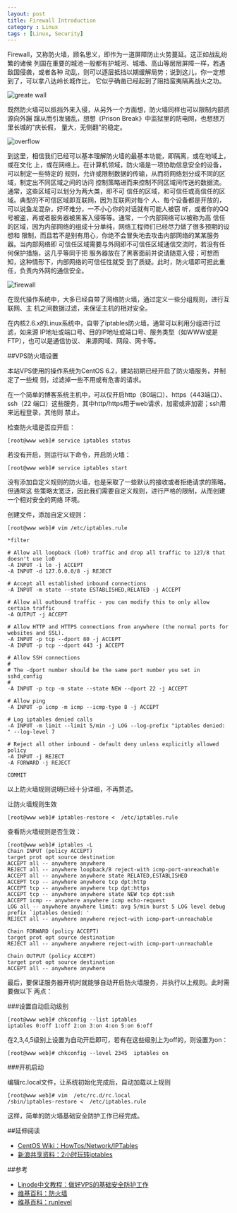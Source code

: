 ```yaml
---
layout: post
title: Firewall Introduction
category : Linux
tags : [Linux, Security]
---
```


Firewall，又称防火墙，顾名思义，即作为一道屏障防止火势蔓延。这正如战乱纷繁的诸侯 列国在重要的城池一般都有护城河、城墙、高山等层层屏障一样，若遇敌国侵袭，或者各种 动乱，则可以逐层抵挡以期缓解局势；说到这儿，你一定想到了，可以拿八达岭长城作比， 它似乎确凿已经起到了阻挡蛮夷隔离战火之功。

![greate wall](http://dylanninin.com/assets/images/2012/greate_wall.jpg)

既然防火墙可以抵挡外来入侵，从另外一个方面想，防火墙同样也可以限制内部资源向外蹦 蹿从而引发骚乱，想想《Prison Break》中监狱里的防电网，也想想万里长城的"庆长假， 量大，无侧翻"的稳定。

![overflow](http://dylanninin.com/assets/images/2012/greate_wall_overflow.jpg)

到这里，相信我们已经可以基本理解防火墙的最基本功能，即隔离，或在地域上，或在文化 上，或在网络上。在计算机领域，防火墙是一项协助信息安全的设备，可以制定一些特定的 规则，允许或限制数据的传输，从而将网络划分成不同的区域，制定出不同区域之间的访问 控制策略进而来控制不同区域间传送的数据流。通常，这些区域可以划分为两大类，即不可 信任的区域，和可信任或高信任的区域。典型的不可信区域即互联网，因为互联网对每个 人、每个设备都是开放的，可以说鱼龙混杂，好坏难分，一不小心你的对话就有可能人被窃 听，或者你的QQ号被盗，再或者服务器被黑客入侵等等。通常，一个内部网络可以被称为高 信任的区域，因为内部网络的组成十分单纯，网络工程师们已经尽力做了很多预期的设想和 限制，而且若不是别有用心，你绝不会冒失地去攻击内部网络的某某服务器。当内部网络即 可信任区域需要与外网即不可信任区域通信交流时，若没有任何保护措施，这几乎等同于把 服务器放在了黑客面前并说请随意入侵；可想而知，这种情形下，内部网络的可信任性就受 到了质疑。此时，防火墙即可担此重任，负责内外网的通信安全。

![firewall](http://dylanninin.com/assets/images/2012/firewall.png)

在现代操作系统中，大多已经自带了网络防火墙，通过定义一些分组规则，进行互联网、主 机之间数据过滤，来保证主机的相对安全。

在内核2.6.x的Linux系统中，自带了iptables防火墙，通常可以利用分组进行过滤，如来源 IP地址或端口号、目的IP地址或端口号、服务类型（如WWW或是FTP），也可以是通信协议、 来源网域、网段、网卡等。

##VPS防火墙设置

本站VPS使用的操作系统为CentOS 6.2，建站初期已经开启了防火墙服务，并制定了一些规 则，过滤掉一些不用或有危害的请求。

在一个简单的博客系统主机中，可以仅开启http（80端口）、https（443端口）、ssh（22 端口）这些服务，其中http/https用于web请求，加密或非加密；ssh用来远程登录，其他则 禁止。

检查防火墙是否应开启：

	[root@www web]# service iptables status

若没有开启，则运行以下命令，开启防火墙：

	[root@www web]# service iptables start

没有添加自定义规则的防火墙，也是采取了一些默认的接收或者拒绝请求的策略，但通常这 些策略太宽泛，因此我们需要自定义规则，进行严格的限制，从而创建一个相对安全的网络 环境。

创建文件，添加自定义规则：

	[root@www web]# vim /etc/iptables.rule
	
	*filter
	
	# Allow all loopback (lo0) traffic and drop all traffic to 127/8 that doesn't use lo0
	-A INPUT -i lo -j ACCEPT
	-A INPUT -d 127.0.0.0/8 -j REJECT
	
	# Accept all established inbound connections
	-A INPUT -m state --state ESTABLISHED,RELATED -j ACCEPT
	
	# Allow all outbound traffic - you can modify this to only allow certain traffic
	-A OUTPUT -j ACCEPT
	
	# Allow HTTP and HTTPS connections from anywhere (the normal ports for websites and SSL).
	-A INPUT -p tcp --dport 80 -j ACCEPT
	-A INPUT -p tcp --dport 443 -j ACCEPT
	
	# Allow SSH connections
	#
	# The -dport number should be the same port number you set in sshd_config
	#
	-A INPUT -p tcp -m state --state NEW --dport 22 -j ACCEPT
	
	# Allow ping
	-A INPUT -p icmp -m icmp --icmp-type 8 -j ACCEPT
	
	# Log iptables denied calls
	-A INPUT -m limit --limit 5/min -j LOG --log-prefix "iptables denied: " --log-level 7
	
	# Reject all other inbound - default deny unless explicitly allowed policy
	-A INPUT -j REJECT
	-A FORWARD -j REJECT
	
	COMMIT
	
以上防火墙规则说明已经十分详细，不再赘述。

让防火墙规则生效

	[root@www web]# iptables-restore <  /etc/iptables.rule

查看防火墙规则是否生效：

	[root@www web]# iptables -L
	Chain INPUT (policy ACCEPT)
	target prot opt source destination 
	ACCEPT all -- anywhere anywhere 
	REJECT all -- anywhere loopback/8 reject-with icmp-port-unreachable 
	ACCEPT all -- anywhere anywhere state RELATED,ESTABLISHED 
	ACCEPT tcp -- anywhere anywhere tcp dpt:http 
	ACCEPT tcp -- anywhere anywhere tcp dpt:https 
	ACCEPT tcp -- anywhere anywhere state NEW tcp dpt:ssh 
	ACCEPT icmp -- anywhere anywhere icmp echo-request 
	LOG all -- anywhere anywhere limit: avg 5/min burst 5 LOG level debug prefix `iptables denied: ' 
	REJECT all -- anywhere anywhere reject-with icmp-port-unreachable
	
	Chain FORWARD (policy ACCEPT)
	target prot opt source destination 
	REJECT all -- anywhere anywhere reject-with icmp-port-unreachable
	
	Chain OUTPUT (policy ACCEPT)
	target prot opt source destination 
	ACCEPT all -- anywhere anywhere

最后，要保证服务器开机时就能够自动开启防火墙服务，并执行以上规则。此时需要做以下 两点：

###设置自动启动级别

	[root@www web]# chkconfig --list iptables
	iptables 0:off 1:off 2:on 3:on 4:on 5:on 6:off

在2,3,4,5级别上设置为自动开启即可，若有在这些级别上为off的，则设置为on：

	[root@www web]# chkconfig --level 2345  iptables on

###开机启动

编辑rc.local文件，让系统初始化完成后，自动加载以上规则

	[root@www web]# vim  /etc/rc.d/rc.local
	/sbin/iptables-restore <  /etc/iptables.rule

这样，简单的防火墙基础安全防护工作已经完成。

##延伸阅读

* [CentOS Wiki：HowTos/Network/IPTables](http://wiki.centos.org/HowTos/Network/IPTables)
* [新浪共享资料：2小时玩转iptables](http://ishare.iask.sina.com.cn/f/18503162.html)

##参考

* [Linode中文教程：做好VPS的基础安全防护工作](http://www.linode.im/1642.html)
* [维基百科：防火墙](http://zh.wikipedia.org/wiki/%E9%98%B2%E7%81%AB%E5%A2%99)
* [维基百科：runlevel](http://en.wikipedia.org/wiki/Runlevel)
